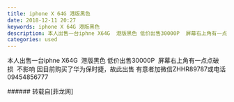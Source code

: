 ```yaml
---
title: iphone X 64G 港版黑色
date: 2018-12-11 20:27
keywords: iphone X 64G 港版黑色
description: 本人出售一台iphne X64G  港版黑色 低价出售30000P  屏幕右上角有一点点破损  不影响 因目前购买了华为保时捷，故此出售 有意者加微信ZHHR89787或电话09454856777
categories: used
---
```

<td class="t_f" id="postmessage_2451078">

本人出售一台iphne X64G  港版黑色 低价出售30000P  屏幕右上角有一点点破损  不影响 因目前购买了华为保时捷，故此出售 有意者加微信ZHHR89787或电话09454856777<br/>
</td>
###### 转载自[菲龙网]